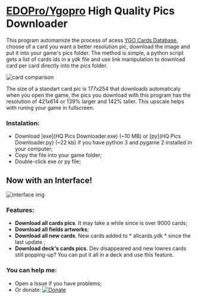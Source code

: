 # [EDOPro/Ygopro](https://discord.gg/ygopro-percy) High Quality Pics Downloader

This program automamize the process of acess [YGO Cards Database](https://db.ygoprodeck.com/), choose of a card you want a better resolution pic, download the image and put it into your game's pics folder. The method is simple, a python script gets a list of cards ids in a ydk file and use link manipulation to download card per card directly into the pics folder.

![card comparison](https://i.ibb.co/Y49skyJ/card-comparison.png)

The size of a standart card pic is 177x254 that downloads automaticaly when you open the game, the pics you download with this program has the resolution of 421x614 or 139% larger and 142% taller. This upscale helps with runing your game in fullscreen.

### Instalation:
- Download [exe](HQ Pics Downloader.exe) (~10 MB) or [py](HQ Pics Downloader.py) (~22 kb) if you have python 3 and pygame 2 installed in your computer;
- Copy the file into your game folder;
- Double-click exe or py file;
## Now with an Interface! 
![interface img](https://i.ibb.co/Q8HP0PR/hdcdwnlder-print2.png)

### Features:
- **Download all cards pics**. It may take a while since is over 9000 cards;
- **Download all fields artworks**;
- **Download all new cards**. New cards added to * allcards.ydk * since the last update ;
- **Download deck's cards pics**. Dev disappeared and new lowres cards still popping-up? You can put it all in a deck and use this feature.

### You can help me:
- Open a Issue if you have problems;
- Or donate: [![Donate](https://img.shields.io/badge/Donate-PayPal-green.svg)](https://www.paypal.com/donate?hosted_button_id=L53Z8HUNP7X66)
